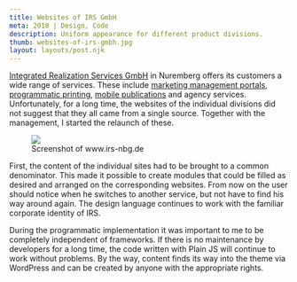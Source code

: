 ```yaml
---
title: Websites of IRS GmbH
meta: 2018 | Design, Code
description: Uniform appearance for different product divisions.
thumb: websites-of-irs-gmbh.jpg
layout: layouts/post.njk
---
```

<a href="https://irs-nbg.de/" target="_blank" rel="noopener noreferrer">Integrated Realization Services GmbH</a> in Nuremberg offers its customers a wide range of services. These include <a href="http://web-to-media.de/" target="_blank" rel="noopener noreferrer">marketing management portals</a>, <a href="https://genow.de/" target="_blank" rel="noopener noreferrer">programmatic printing</a>, <a href="https://gecona.de/" target="_blank" rel="noopener noreferrer">mobile publications</a> and agency services. Unfortunately, for a long time, the websites of the individual divisions did not suggest that they all came from a single source. Together with the management, I started the relaunch of these.

<figure>
  <img src="{{ '/img/details/websites-of-irs-gmbh.jpg' | url }}">
  <figcaption class="post__caption">Screenshot of www.irs-nbg.de</figcaption>
</figure>

First, the content of the individual sites had to be brought to a common denominator. This made it possible to create modules that could be filled as desired and arranged on the corresponding websites. From now on the user should notice when he switches to another service, but not have to find his way around again. The design language continues to work with the familiar corporate identity of IRS.

During the programmatic implementation it was important to me to be completely independent of frameworks. If there is no maintenance by developers for a long time, the code written with Plain JS will continue to work without problems. By the way, content finds its way into the theme via WordPress and can be created by anyone with the appropriate rights.
